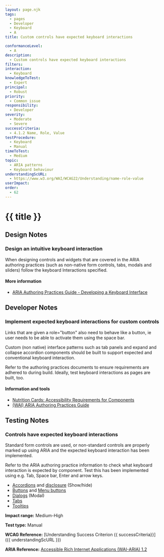 ```yaml
---
layout: page.njk
tags:
  - pages
  - Developer
  - Keyboard
  - A
title: Custom controls have expected keyboard interactions

conformanceLevel:
  - A
description:
  - Custom controls have expected keyboard interactions
filters:
interaction:
  - Keyboard
knowledgeToTest:
  - Expert
principal:
  - Robust
priority:
  - Common issue
responsibility:
  - Developer
severity:
  - Moderate
  - Severe
successCriteria:
  - 4.1.2 Name, Role, Value
testProcedure:
  - Keyboard
  - Manual
timeToTest:
  - Medium
topic:
  - ARIA patterns
  - Keyboard behaviour
understandingScURL:
  - https://www.w3.org/WAI/WCAG22/Understanding/name-role-value
userImpact:
order:
  - 62
---
```


# {{ title }}

## Design Notes

### Design an intuitive keyboard interaction

When designing controls and widgets that are covered in the ARIA authoring practices (such as non-native form controls, tabs, modals and sliders) follow the keyboard Interactions specified.

#### More information

- [ARIA Authoring Practices Guide - Developing a Keyboard Interface](https://www.w3.org/WAI/ARIA/apg/practices/keyboard-interface/)

## Developer Notes

### Implement expected keyboard interactions for custom controls

Links that are given a role="button" also need to behave like a button, ie user needs to be able to activate them using the space bar.

Custom (non native) interface patterns such as tab panels and expand and collapse accordion components should be built to support expected and conventional keyboard interaction.

Refer to the authoring practices documents to ensure requirements are adhered to during build. Ideally, test keyboard interactions as pages are built, too.

#### Information and tools

- [Nutrition Cards: Accessibility Requirements for Components](https://davatron5000.github.io/a11y-nutrition-cards/)
- [(WAI) ARIA Authoring Practices Guide](https://www.w3.org/WAI/ARIA/apg/)

## Testing Notes

### Controls have expected keyboard interactions

Standard form controls are used, or non-standard controls are properly marked up using ARIA and the expected keyboard interaction has been implemented.

Refer to the ARIA authoring practice information to check what keyboard interaction is expected by component. Test this has been implemented using e.g. Tab, Space bar, Enter and arrow keys.

- [Accordions](https://www.w3.org/WAI/ARIA/apg/patterns/accordion/) and [disclosure](https://www.w3.org/WAI/ARIA/apg/patterns/disclosure/) (Show/hide)
- [Buttons](https://www.w3.org/WAI/ARIA/apg/patterns/button/) and [Menu buttons](https://www.w3.org/WAI/ARIA/apg/patterns/menu-button/)
- [Dialogs](https://www.w3.org/WAI/ARIA/apg/patterns/dialog-modal/) (Modal)
- [Tabs](https://www.w3.org/WAI/ARIA/apg/patterns/tabs/)
- [Tooltips](https://www.w3.org/WAI/ARIA/apg/patterns/tooltip/)

**Impact range:** Medium-High

**Test type:** Manual

**WCAG Reference:** [Understanding Success Criterion {{ successCriteria}}]({{ understandingScURL }})

**ARIA Reference:** [Accessible Rich Internet Applications (WAI-ARIA) 1.2](https://www.w3.org/TR/wai-aria-1.2/)
